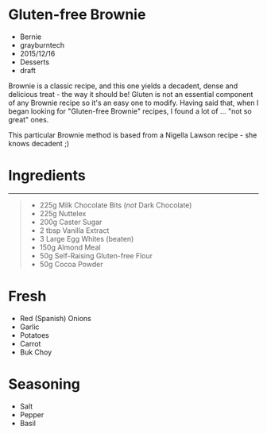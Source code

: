 # Gluten-free Brownie
- Bernie
- grayburntech
- 2015/12/16
- Desserts
- draft

Brownie is a classic recipe, and this one yields a decadent, dense and delicious treat - the way it should be! Gluten is not an essential component of any Brownie recipe so it's an easy one to modify. Having said that, when I began looking for "Gluten-free Brownie" recipes, I found a lot of ... "not so great" ones.

This particular Brownie method is based from a Nigella Lawson recipe - she knows decadent ;)

Ingredients
===============
---
> * 225g Milk Chocolate Bits (*not* Dark Chocolate)
> * 225g Nuttelex
> * 200g Caster Sugar
> * 2 tbsp Vanilla Extract 
> * 3 Large Egg Whites (beaten)
> * 150g Almond Meal
> * 50g Self-Raising Gluten-free Flour
> * 50g Cocoa Powder

Fresh
=====
* Red (Spanish) Onions
* Garlic
* Potatoes
* Carrot
* Buk Choy

Seasoning
=========
* Salt
* Pepper
* Basil
